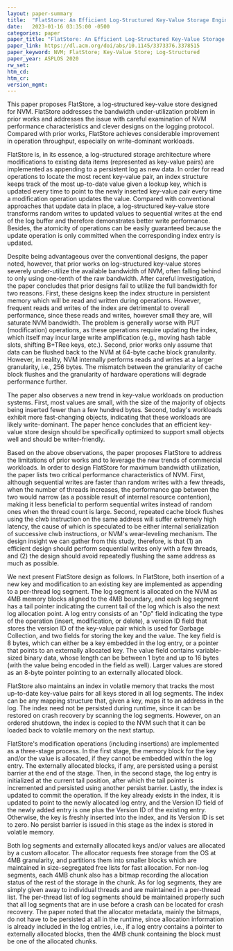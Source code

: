 ```yaml
---
layout: paper-summary
title:  "FlatStore: An Efficient Log-Structured Key-Value Storage Engine for Persistent Memory"
date:   2023-01-16 03:35:00 -0500
categories: paper
paper_title: "FlatStore: An Efficient Log-Structured Key-Value Storage Engine for Persistent Memory"
paper_link: https://dl.acm.org/doi/abs/10.1145/3373376.3378515
paper_keyword: NVM; FlatStore; Key-Value Store; Log-Structured
paper_year: ASPLOS 2020
rw_set:
htm_cd:
htm_cr:
version_mgmt:
---
```


This paper proposes FlatStore, a log-structured key-value store designed for NVM. FlatStore addresses the bandwidth
under-utilization problem in prior works and addresses the issue with careful examination of NVM performance 
characteristics and clever designs on the logging protocol. Compared with prior works, FlatStore achieves considerable 
improvement in operation throughput, especially on write-dominant workloads.

FlatStore is, in its essence, a log-structured storage architecture where modifications to existing data items 
(represented as key-value pairs) are implemented as appending to a persistent log as new data. In order for read
operations to locate the most recent key-value pair, an index structure keeps track of the most up-to-date value given
a lookup key, which is updated every time to point to the newly inserted key-value pair every time a modification
operation updates the value. Compared with conventional approaches that update data in place, a log-structured
key-value store transforms random writes to updated values to sequential writes at the end of the log buffer
and therefore demonstrates better write performance. Besides, the atomicity of operations can be easily guaranteed
because the update operation is only committed when the corresponding index entry is updated.

Despite being advantageous over the conventional designs, the paper noted, however, that prior works on log-structured
key-value stores severely under-utilize the available bandwidth of NVM, often falling behind to only using one-tenth
of the raw bandwidth. After careful investigation, the paper concludes that prior designs fail to utilize the full
bandwidth for two reasons. First, these designs keep the index structure in persistent memory which will be read
and written during operations. However, frequent reads and writes of the index are detrimental to overall performance,
since these reads and writes, however small they are, will saturate NVM bandwidth. The problem is generally worse 
with PUT (modification) operations, as these operations require updating the index, which itself may incur large 
write amplification (e.g., moving hash table slots, shifting B+TRee keys, etc.).
Second, prior works only assume that data can be flushed back to the NVM at 64-byte cache block granularity.
However, in reality, NVM internally performs reads and writes at a larger granularity, i.e., 256 bytes. The mismatch
between the granularity of cache block flushes and the granularity of hardware operations will degrade 
performance further.

The paper also observes a new trend in key-value workloads on production systems. First, most values are small, with
the size of the majority of objects being inserted fewer than a few hundred bytes. Second, today's workloads 
exhibit more fast-changing objects, indicating that these workloads are likely write-dominant. The paper hence concludes
that an efficient key-value store design should be specifically optimized to support small objects well and should be 
writer-friendly.

Based on the above observations, the paper proposes FlatStore to address the limitations of prior works and to leverage 
the new trends of commercial workloads. In order to design FlatStore for maximum bandwidth utilization, the paper lists
two critical performance characteristics of NVM. First, although sequential writes are faster than random writes 
with a few threads, when the number of threads increases, the performance gap between the two would narrow (as a 
possible result of internal resource contention), making it less beneficial to perform sequential writes instead of 
random ones when the thread count is large. Second, repeated cache block flushes using the clwb instruction on the same 
address will suffer extremely high latency, the cause of which is speculated to be either internal serialization of 
successive clwb instructions, or NVM's wear-leveling mechanism.
The design insight we can gather from this study, therefore, is that (1) an efficient design should perform sequential
writes only with a few threads, and (2) the design should avoid repeatedly flushing the same address as much as 
possible. 

We next present FlatStore design as follows. In FlatStore, both insertion of a new key and modification to an existing 
key are implemented as appending to a per-thread log segment. The log segment is allocated on the NVM as 4MB memory 
blocks aligned to the 4MB boundary, and each log segment has a tail pointer indicating the current tail of the log
which is also the next log allocation point.
A log entry consists of an "Op" field indicating the type of the operation (insert, modification, or delete),
a version ID field that stores the version ID of the key-value pair which is used for Garbage Collection, 
and two fields for storing the key and the value. The key field is 8 bytes, which can either be a key embedded
in the log entry, or a pointer that points to an externally allocated key. The value field contains variable-sized 
binary data, whose length can be between 1 byte and up to 16 bytes (with the value being encoded in the field as well).
Larger values are stored as an 8-byte pointer pointing to an externally allocated block.

FlatStore also maintains an index in volatile memory that tracks the most up-to-date key-value pairs for all keys
stored in all log segments. The index can be any mapping structure that, given a key, maps it to an address in the 
log. The index need not be persisted during runtime, since it can be restored on crash recovery by scanning the log
segments. However, on an ordered shutdown, the index is copied to the NVM such that it can be loaded back to 
volatile memory on the next startup.

FlatStore's modification operations (including insertions) are implemented as a three-stage process. In the first 
stage, the memory block for the key and/or the value is allocated, if they cannot be embedded within the log entry.
The externally allocated blocks, if any, are persisted using a persist barrier at the end of the stage. 
Then, in the second stage, the log entry is initialized at the current tail position, after which the tail pointer 
is incremented and persisted using another persist barrier. Lastly, the index is updated to commit the operation.
If the key already exists in the index, it is updated to point to the newly allocated log entry, and the 
Version ID field of the newly added entry is one plus the Version ID of the existing entry. Otherwise, the 
key is freshly inserted into the index, and its Version ID is set to zero.
No persist barrier is issued in this stage as the index is stored in volatile memory.

Both log segments and externally allocated keys and/or values are allocated by a custom allocator. The allocator 
requests free storage from the OS at 4MB granularity, and partitions them into smaller blocks which are maintained 
in size-segregated free lists for fast allocation. For non-log segments, each 4MB chunk also has a bitmap recording 
the allocation status of the rest of the storage in the chunk.
As for log segments, they are simply given away to individual threads and are maintained in a per-thread list. 
The per-thread list of log segments should be maintained properly such that all log segments that are in use
before a crash can be located for crash recovery.
The paper noted that the allocator metadata, mainly the bitmaps, do not have to be persisted at all in the runtime,
since allocation information is already included in the log entries, i.e., if a log entry contains a pointer to 
externally allocated blocks, then the 4MB chunk containing the block must be one of the allocated chunks.

